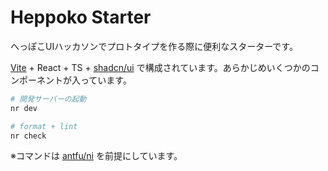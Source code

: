 # Heppoko Starter

へっぽこUIハッカソンでプロトタイプを作る際に便利なスターターです。

[Vite](https://vitejs.dev/) + React + TS + [shadcn/ui](https://ui.shadcn.com/) で構成されています。あらかじめいくつかのコンポーネントが入っています。

```bash
# 開発サーバーの起動
nr dev

# format + lint
nr check
```

※コマンドは [antfu/ni](https://github.com/antfu/ni) を前提にしています。